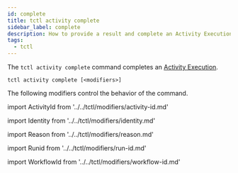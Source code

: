 ```yaml
---
id: complete
title: tctl activity complete
sidebar_label: complete
description: How to provide a result and complete an Activity Execution using tctl.
tags:
  - tctl
---
```


The `tctl activity complete` command completes an [Activity Execution](/concepts/what-is-an-activity-execution).

`tctl activity complete [<modifiers>]`

The following modifiers control the behavior of the command.

<!--ActivityId-->

import ActivityId from '../../tctl/modifiers/activity-id.md'

<ActivityId />

<!--Identity-->

import Identity from '../../tctl/modifiers/identity.md'

<Identity />

<!--Reason-->

import Reason from '../../tctl/modifiers/reason.md'

<Reason />

<!--RunId-->

import Runid from '../../tctl/modifiers/run-id.md'

<RunId />

<!--WorkflowId-->

import WorkflowId from '../../tctl/modifiers/workflow-id.md'

<WorkflowId />

